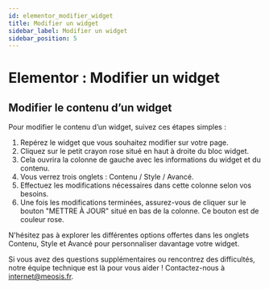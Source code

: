 ```yaml
---
id: elementor_modifier_widget
title: Modifier un widget
sidebar_label: Modifier un widget
sidebar_position: 5
---
```


# Elementor : Modifier un widget

## Modifier le contenu d’un widget

Pour modifier le contenu d’un widget, suivez ces étapes simples :

1. Repérez le widget que vous souhaitez modifier sur votre page.
2. Cliquez sur le petit crayon rose situé en haut à droite du bloc widget.
3. Cela ouvrira la colonne de gauche avec les informations du widget et du contenu.
4. Vous verrez trois onglets : Contenu / Style / Avancé. 
5. Effectuez les modifications nécessaires dans cette colonne selon vos besoins.
6. Une fois les modifications terminées, assurez-vous de cliquer sur le bouton "METTRE À JOUR" situé en bas de la colonne. Ce bouton est de couleur rose.

N'hésitez pas à explorer les différentes options offertes dans les onglets Contenu, Style et Avancé pour personnaliser davantage votre widget.

Si vous avez des questions supplémentaires ou rencontrez des difficultés, notre équipe technique est là pour vous aider ! Contactez-nous à internet@meosis.fr.
